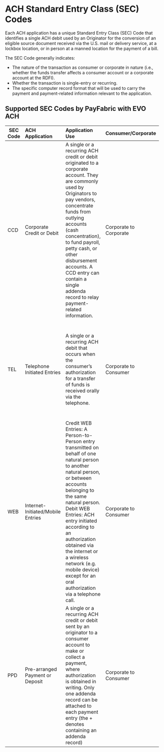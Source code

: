 # ACH Standard Entry Class (SEC) Codes

Each ACH application has a unique Standard Entry Class (SEC) Code that identifies a single ACH debit used by an Originator for the conversion of an eligible source document received via the U.S. mail or delivery service, at a lockbox location, or in person at a manned location for the payment of a bill. 

The SEC Code generally indicates:
- The nature of the transaction as consumer or corporate in nature (i.e., whether the funds transfer affects a consumer account or a corporate account at the RDFI). 
- Whether the transaction is single-entry or recurring.
- The specific computer record format that will be used to carry the payment and payment-related information relevant to the application.

## Supported SEC Codes by PayFabric with EVO ACH

| SEC Code             | ACH Application              | Application Use       |  Consumer/Corporate | Authorization Requirements    |
| -------------------- | :---------------------------- | :-------------------- | :-------------------- |:---------------------------- | 
| CCD | Corporate Credit or Debit | A single or a recurring ACH credit or debit originated to a corporate account. They are commonly used by Originators to pay vendors, concentrate funds from outlying accounts (cash concentration), to fund payroll, petty cash, or other disbursement accounts. A CCD entry can contain a single addenda record to relay payment-related information.| Corporate to Corporate | Agreement required for transfers between companies; written authorization implied. |
| TEL | Telephone Initiated Entries | A single or a recurring ACH debit that occurs when the consumer’s authorization for a transfer of funds is received orally via the telephone. | Corporate to Consumer | For Single, recorded oral authorization or written notice provided to the consumer confirming the oral authorization.  For Recurring, a copy of the authorization must be provided to the consumer. |
| WEB | Internet-Initiated/Mobile Entries | Credit WEB Entries: A Person-to-Person entry transmitted on behalf of one natural person to another natural person, or between accounts belonging to the same natural person. <br> Debit WEB Entries: ACH entry initiated according to an authorization obtained via the internet or a wireless network (e.g. mobile device) except for an oral authorization via a telephone call.| Corporate to Consumer | For credit WEB Entries: no authorization by the Receiver. <br> For debit WEB Entries: similarly authenticated. |
| PPD | Pre-arranged Payment or Deposit | A single or a recurring ACH credit or debit sent by an originator to a consumer account to make or collect a payment, where authorization is obtained in writing. Only one addenda record can be attached to each payment entry (the + denotes containing an addenda record)| Corporate to Consumer | For debit WEB Entries: similarly authenticated|Direct Deposit; Oral/Nonwritten; Direct Payments; Written. |
